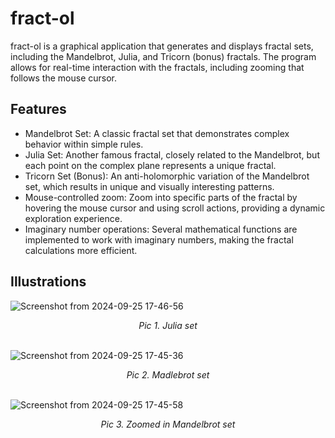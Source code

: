 # fract-ol
fract-ol is a graphical application that generates and displays fractal sets, including the Mandelbrot, Julia, and Tricorn (bonus) fractals. The program allows for real-time interaction with the fractals, including zooming that follows the mouse cursor.
## Features
- Mandelbrot Set: A classic fractal set that demonstrates complex behavior within simple rules.
- Julia Set: Another famous fractal, closely related to the Mandelbrot, but each point on the complex plane represents a unique fractal.
-  Tricorn Set (Bonus): An anti-holomorphic variation of the Mandelbrot set, which results in unique and visually interesting patterns.
-  Mouse-controlled zoom: Zoom into specific parts of the fractal by hovering the mouse cursor and using scroll actions, providing a dynamic exploration experience.
- Imaginary number operations: Several mathematical functions are implemented to work with imaginary numbers, making the fractal calculations more efficient.
## Illustrations
![Screenshot from 2024-09-25 17-46-56](https://github.com/user-attachments/assets/68d461e7-2fac-45b5-8b66-96a6564de429)
<div align="center">
  <em>Pic 1. Julia set</em>
  <br><br>
</div>

![Screenshot from 2024-09-25 17-45-36](https://github.com/user-attachments/assets/1787f941-55c1-4ba5-8aa9-6ee906174dd3)
<div align="center">
  <em>Pic 2. Madlebrot set</em>
  <br><br>
</div>

![Screenshot from 2024-09-25 17-45-58](https://github.com/user-attachments/assets/186a3429-1fca-490b-a8d2-20d1e59cb79c)
<div align="center">
  <em>Pic 3. Zoomed in Mandelbrot set</em>
</div>
